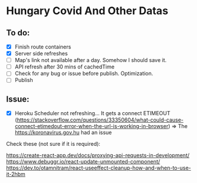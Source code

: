 # Hungary Covid And Other Datas

## To do:

* [x] Finish route containers
* [x] Server side refreshes
* [ ] Map's link not available after a day. Somehow I should save it.
* [ ] API refresh after 30 mins of cachedTime
* [ ] Check for any bug or issue before publish. Optimization.
* [ ] Publish

## Issue:

* [x] Heroku Scheduler not refreshing... It gets a connect ETIMEOUT (https://stackoverflow.com/questions/33350604/what-could-cause-connect-etimedout-error-when-the-url-is-working-in-browser) => The https://koronavirus.gov.hu had an issue

Check these (not sure if it is required):

https://create-react-app.dev/docs/proxying-api-requests-in-development/
https://www.debuggr.io/react-update-unmounted-component/
https://dev.to/otamnitram/react-useeffect-cleanup-how-and-when-to-use-it-2hbm